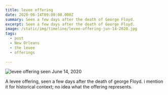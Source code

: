 ```yaml
---
title: levee offering
date: 2020-06-14T09:00:00.000Z
summary: Seen a few days after the death of George Floyd.
excerpt: Seen a few days after the death of George Floyd.
image: /static/img/timeline/levee-offering-jun-14-2020.jpg
tags:
  - post
  - New Orleans
  - the levee
  - offerings
  
---
```


![levee offering seen June 14, 2020](/static/img/timeline/levee-offering-jun-14-2020.jpg "levee offering seen June 14, 2020")

A levee offering, seen a few days after the death of george Floyd. i mention it for historical context; no idea what the offering represents.
